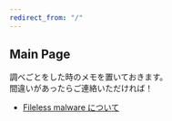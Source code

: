 ```yaml
---
redirect_from: "/"
---
```

## Main Page
調べごとをした時のメモを置いておきます。  
間違いがあったらご連絡いただければ！

- [Fileless malware について](https://fuu32.github.io/Fileless_malware)
